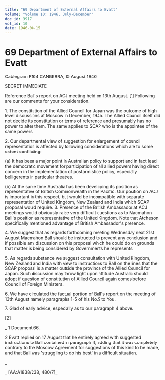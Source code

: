 ```yaml
---
title: "69 Department of External Affairs to Evatt"
volume: "Volume 10: 1946, July-December"
doc_id: 3917
vol_id: 10
date: 1946-08-15
---
```


# 69 Department of External Affairs to Evatt

Cablegram P164 CANBERRA, 15 August 1946

SECRET IMMEDIATE

Reference Ball's report on ACJ meeting held on 13th August. [1] Following are our comments for your consideration.

1\. The constitution of the Allied Council for Japan was the outcome of high level discussions at Moscow in December, 1945. The Allied Council itself did not decide its constitution or terms of reference and presumably has no power to alter them. The same applies to SCAP who is the appointee of the same powers.

2\. Our departmental view of suggestion for enlargement of council representation is affected by following considerations which are to some extent conflicting:

(a) It has been a major point in Australian policy to support and in fact lead the democratic movement for participation of all allied powers having direct concern in the implementation of postarmistice policy, especially belligerents in particular theatres.

(b) At the same time Australia has been developing its position as representative of British Commonwealth in the Pacific. Our position on ACJ is important in this respect, but would be incompatible with separate representation of United Kingdom, New Zealand and India which SCAP proposal would require. 3. Presence of the British Ambassador at ACJ meetings would obviously raise very difficult questions as to Macmahon Ball's position as representative of the United Kingdom. Note that Atcheson specifically mentioned advantage of British Ambassador's presence.

4\. We suggest that as regards forthcoming meeting Wednesday next 21st August Macmahon Ball should be instructed to prevent any conclusion and if possible any discussion on this proposal which he could do on grounds that matter is being considered by Governments he represents.

5\. As regards substance we suggest consultation with United Kingdom, New Zealand and India with view to instructions to Ball on the lines that the SCAP proposal is a matter outside the province of the Allied Council for Japan. Such discussion may throw light upon attitude Australia should adopt if question of constitution of Allied Council again comes before Council of Foreign Ministers.

6\. We have circulated the factual portion of Ball's report on the meeting of 13th August namely paragraphs 1-5 of his No.5 to You.

7\. Glad of early advice, especially as to our paragraph 4 above.

[2]

_ 1 Document 66.

2 Evatt replied on 17 August that he entirely agreed with suggested instructions to Ball contained in paragraph 4, adding that it was completely contrary to the Moscow Agreement for suggestions of this kind to be made, and that Ball was 'struggling to do his best' in a difficult situation.

_

_ [AA:A1838/238, 480/7]_
